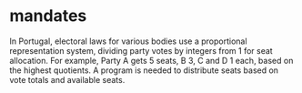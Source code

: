 # mandates
In Portugal, electoral laws for various bodies use a proportional representation system, dividing party votes by integers from 1 for seat allocation. For example, Party A gets 5 seats, B 3, C and D 1 each, based on the highest quotients. A program is needed to distribute seats based on vote totals and available seats.
